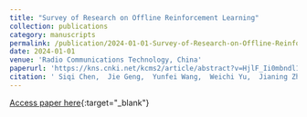 ```yaml
---
title: "Survey of Research on Offline Reinforcement Learning"
collection: publications
category: manuscripts
permalink: /publication/2024-01-01-Survey-of-Research-on-Offline-Reinforcement-Learning
date: 2024-01-01
venue: 'Radio Communications Technology, China'
paperurl: 'https://kns.cnki.net/kcms2/article/abstract?v=HjlF_Ii0mbndl16uOCcOLCvaf-OTl-Xz364i3GyJe37M3W_V7kxOe_hbc4Hbwwrj44LdrUtjKDc92xheA5Bq1sDr1miDSSo89yiUgSpcgilONhhNiyEigv3QfXHmgVx79nmojYda2vA33McjehKidyilxg7RB9cExCgzCFyvNB2V09C3qZUKZP_m1jNJzEUv&uniplatform=NZKPT&language=CHS'
citation: ' Siqi Chen,  Jie Geng,  Yunfei Wang,  Weichi Yu,  Jianing Zhao,  Shichao Wang, &quot;Survey of Research on Offline Reinforcement Learning.&quot; Radio Communications Technology, China, 2024.'
---
```

[Access paper here](https://kns.cnki.net/kcms2/article/abstract?v=HjlF_Ii0mbndl16uOCcOLCvaf-OTl-Xz364i3GyJe37M3W_V7kxOe_hbc4Hbwwrj44LdrUtjKDc92xheA5Bq1sDr1miDSSo89yiUgSpcgilONhhNiyEigv3QfXHmgVx79nmojYda2vA33McjehKidyilxg7RB9cExCgzCFyvNB2V09C3qZUKZP_m1jNJzEUv&uniplatform=NZKPT&language=CHS){:target="_blank"}
